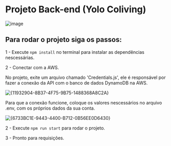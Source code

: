 # Projeto Back-end (Yolo Coliving)

![image](https://github.com/user-attachments/assets/6724eb37-83a1-4510-b90b-7ef1f1c1ffe3)

## Para rodar o projeto siga os passos:

1 - Execute  `npm install` no terminal para instalar as dependências nescessárias.

2 - Conectar com a AWS.

No projeto, exite um arquivo chamado 'Credentials.js', ele é responsável por fazer a conexão da API com o banco de dados DynamoDB na AWS.

![{11932904-8B37-4F75-9B75-1488368A8C2A}](https://github.com/user-attachments/assets/26560ea6-0e16-4f28-b23b-6e810070eac6)

Para que a conexão funcione, coloque os valores nescessários no arquivo .env, com os próprios dados da sua conta.

![{6733BC1E-9443-4400-B712-0B56EE0D6430}](https://github.com/user-attachments/assets/69b2b6d3-ca79-40ac-b8c6-b90843944be6)

2 - Execute  `npm run start` para rodar o projeto.

3 - Pronto para requisições.
